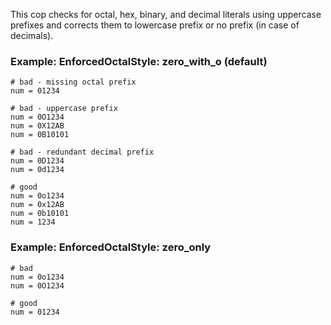 This cop checks for octal, hex, binary, and decimal literals using
uppercase prefixes and corrects them to lowercase prefix
or no prefix (in case of decimals).

### Example: EnforcedOctalStyle: zero_with_o (default)
    # bad - missing octal prefix
    num = 01234

    # bad - uppercase prefix
    num = 0O1234
    num = 0X12AB
    num = 0B10101

    # bad - redundant decimal prefix
    num = 0D1234
    num = 0d1234

    # good
    num = 0o1234
    num = 0x12AB
    num = 0b10101
    num = 1234

### Example: EnforcedOctalStyle: zero_only
    # bad
    num = 0o1234
    num = 0O1234

    # good
    num = 01234